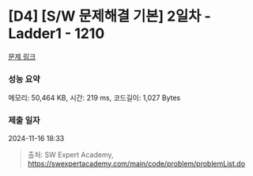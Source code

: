 # [D4] [S/W 문제해결 기본] 2일차 - Ladder1 - 1210 

[문제 링크](https://swexpertacademy.com/main/code/problem/problemDetail.do?contestProbId=AV14ABYKADACFAYh) 

### 성능 요약

메모리: 50,464 KB, 시간: 219 ms, 코드길이: 1,027 Bytes

### 제출 일자

2024-11-16 18:33



> 출처: SW Expert Academy, https://swexpertacademy.com/main/code/problem/problemList.do